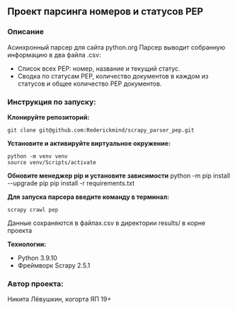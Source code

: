 ## Проект парсинга номеров и статусов PEP

### Описание
Асинхронный парсер для сайта python.org
Парсер выводит собранную информацию в два файла .csv:
- Список всех PEP: номер, название и текущий статус.
- Сводка по статусам PEP, количество документов в каждом из статусов и общее количество PEP документов.

### Инструкция по запуску:
**Клонируйте репозиторий:**
```
git clone git@github.com:Rederickmind/scrapy_parser_pep.git
```
**Установите и активируйте виртуальное окружение:**
```
python -m venv venv
source venv/Scripts/activate
```
**Обновите менеджер pip и установите зависимости**
python -m pip install --upgrade pip
pip install -r requirements.txt

**Для запуска парсера введите команду в терминал:**
```
scrapy crawl pep
```
Данные сохраняются в файлах.csv в директории results/ в корне проекта

**Технологии:**
- Python 3.9.10
- Фреймворк Scrapy 2.5.1

### Автор проекта:

Никита Лёвушкин, когорта ЯП 19+
